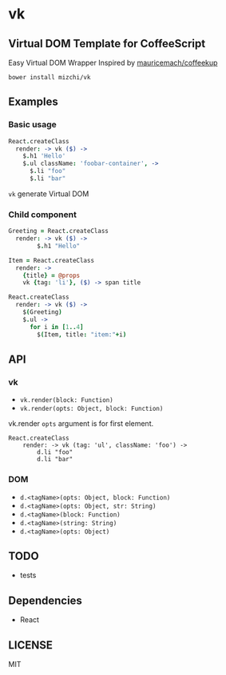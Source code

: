 # vk

## Virtual DOM Template for CoffeeScript

Easy Virtual DOM Wrapper Inspired by [mauricemach/coffeekup](https://github.com/mauricemach/coffeekup "mauricemach/coffeekup")

```
bower install mizchi/vk
```

## Examples

### Basic usage

```coffee
React.createClass
  render: -> vk ($) ->
    $.h1 'Hello'
    $.ul className: 'foobar-container', ->
      $.li "foo"
      $.li "bar"
```

`vk` generate Virtual DOM

### Child component

```coffee
Greeting = React.createClass
  render: -> vk ($) ->
    	$.h1 "Hello"

Item = React.createClass
  render: ->
    {title} = @props
    vk {tag: 'li'}, ($) -> span title

React.createClass
  render: -> vk ($) ->
    $(Greeting)
    $.ul ->
      for i in [1..4]
        $(Item, title: "item:"+i)
```


## API

### vk

- `vk.render(block: Function)`
- `vk.render(opts: Object, block: Function)`

vk.render `opts` argument is for first element.

```
React.createClass
	render: -> vk (tag: 'ul', className: 'foo') ->
		d.li "foo"
		d.li "bar"
```

### DOM

- `d.<tagName>(opts: Object, block: Function)`
- `d.<tagName>(opts: Object, str: String)`
- `d.<tagName>(block: Function)`
- `d.<tagName>(string: String)`
- `d.<tagName>(opts: Object)`



## TODO

- tests

## Dependencies

- React

## LICENSE

MIT
